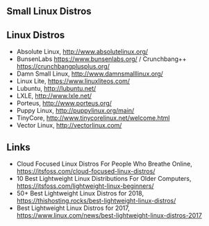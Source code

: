 ## Small Linux Distros

## Linux Distros

- Absolute Linux, http://www.absolutelinux.org/
- BunsenLabs https://www.bunsenlabs.org/ / Crunchbang++ https://crunchbangplusplus.org/
- Damn Small Linux, http://www.damnsmalllinux.org/
- Linux Lite, https://www.linuxliteos.com/
- Lubuntu, http://lubuntu.net/
- LXLE, http://www.lxle.net/
- Porteus, http://www.porteus.org/
- Puppy Linux, http://puppylinux.org/main/
- TinyCore, http://www.tinycorelinux.net/welcome.html
- Vector Linux, http://vectorlinux.com/


## Links

- Cloud Focused Linux Distros For People Who Breathe Online, https://itsfoss.com/cloud-focused-linux-distros/
- 10 Best Lightweight Linux Distributions For Older Computers, https://itsfoss.com/lightweight-linux-beginners/
- 50+ Best Lightweight Linux Distros for 2018, https://thishosting.rocks/best-lightweight-linux-distros/
- Best Lightweight Linux Distros for 2017, https://www.linux.com/news/best-lightweight-linux-distros-2017

